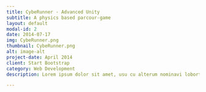 ```yaml
---
title: CybeRunner - Advanced Unity
subtitle: A physics based parcour-game
layout: default
modal-id: 2
date: 2014-07-17
img: CybeRunner.png
thumbnail: CybeRunner.png
alt: image-alt
project-date: April 2014
client: Start Bootstrap
category: Web Development
description: Lorem ipsum dolor sit amet, usu cu alterum nominavi lobortis. At duo novum diceret. Tantas apeirian vix et, usu sanctus postulant inciderint ut, populo diceret necessitatibus in vim. Cu eum dicam feugiat noluisse.

---
```

